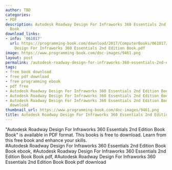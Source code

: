 ```yaml
---
author: TBD
categories:
- PDF
description: Autodesk Roadway Design For Infraworks 360 Essentials 2nd Edition Book
  Book
download_links:
- info: '061017'
  url: https://programming-book.com/download/2017/ComputerBooks/061017/Autodesk Roadway
    Design For Infraworks 360 Essentials 2nd Edition Book.pdf
image: https://www.programming-book.com/doc-images/9461.png
layout: post
permalink: /autodesk-roadway-design-for-infraworks-360-essentials-2nd-edition-book-book.html
tags:
- free book download
- free pdf download
- free programming ebook
- pdf free
- Autodesk Roadway Design For Infraworks 360 Essentials 2nd Edition Book Book ebook
- Autodesk Roadway Design For Infraworks 360 Essentials 2nd Edition Book Book pdf
- Autodesk Roadway Design For Infraworks 360 Essentials 2nd Edition Book Book pdf
  download
thumbnail_url: https://www.programming-book.com/doc-images/9461.png
title: Autodesk Roadway Design For Infraworks 360 Essentials 2nd Edition Book Book
---
```


 
<div class="item-desc text-justify">
  "Autodesk Roadway Design For Infraworks 360 Essentials 2nd Edition Book Book" is available in PDF format. This books is free to download. Learn from this free book and enhance your skills.
  <br>
  #Autodesk Roadway Design For Infraworks 360 Essentials 2nd Edition Book Book ebook, #Autodesk Roadway Design For Infraworks 360 Essentials 2nd Edition Book Book pdf, #Autodesk Roadway Design For Infraworks 360 Essentials 2nd Edition Book Book pdf download
</div>